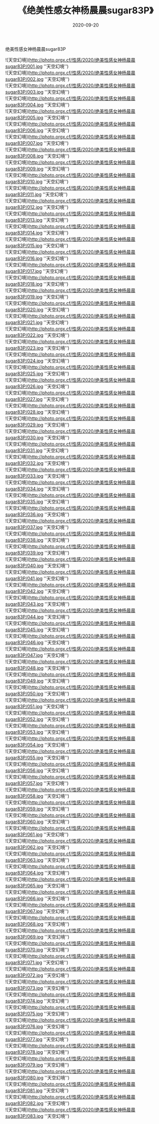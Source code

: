 ﻿---
layout: post
title:  《绝美性感女神杨晨晨sugar83P》
date:   2020-09-20
image: http://photo.orgx.cf/性感/2020/绝美性感女神杨晨晨sugar83P/000.jpg
categories: [美女, 性感, 泳衣]
---

绝美性感女神杨晨晨sugar83P



![天空幻境](http://photo.orgx.cf/性感/2020/绝美性感女神杨晨晨sugar83P/001.jpg ''天空幻境'') <br>
![天空幻境](http://photo.orgx.cf/性感/2020/绝美性感女神杨晨晨sugar83P/002.jpg ''天空幻境'') <br>
![天空幻境](http://photo.orgx.cf/性感/2020/绝美性感女神杨晨晨sugar83P/003.jpg ''天空幻境'') <br>
![天空幻境](http://photo.orgx.cf/性感/2020/绝美性感女神杨晨晨sugar83P/004.jpg ''天空幻境'') <br>
![天空幻境](http://photo.orgx.cf/性感/2020/绝美性感女神杨晨晨sugar83P/005.jpg ''天空幻境'') <br>
![天空幻境](http://photo.orgx.cf/性感/2020/绝美性感女神杨晨晨sugar83P/006.jpg ''天空幻境'') <br>
![天空幻境](http://photo.orgx.cf/性感/2020/绝美性感女神杨晨晨sugar83P/007.jpg ''天空幻境'') <br>
![天空幻境](http://photo.orgx.cf/性感/2020/绝美性感女神杨晨晨sugar83P/008.jpg ''天空幻境'') <br>
![天空幻境](http://photo.orgx.cf/性感/2020/绝美性感女神杨晨晨sugar83P/009.jpg ''天空幻境'') <br>
![天空幻境](http://photo.orgx.cf/性感/2020/绝美性感女神杨晨晨sugar83P/010.jpg ''天空幻境'') <br>
![天空幻境](http://photo.orgx.cf/性感/2020/绝美性感女神杨晨晨sugar83P/011.jpg ''天空幻境'') <br>
![天空幻境](http://photo.orgx.cf/性感/2020/绝美性感女神杨晨晨sugar83P/012.jpg ''天空幻境'') <br>
![天空幻境](http://photo.orgx.cf/性感/2020/绝美性感女神杨晨晨sugar83P/013.jpg ''天空幻境'') <br>
![天空幻境](http://photo.orgx.cf/性感/2020/绝美性感女神杨晨晨sugar83P/014.jpg ''天空幻境'') <br>
![天空幻境](http://photo.orgx.cf/性感/2020/绝美性感女神杨晨晨sugar83P/015.jpg ''天空幻境'') <br>
![天空幻境](http://photo.orgx.cf/性感/2020/绝美性感女神杨晨晨sugar83P/016.jpg ''天空幻境'') <br>
![天空幻境](http://photo.orgx.cf/性感/2020/绝美性感女神杨晨晨sugar83P/017.jpg ''天空幻境'') <br>
![天空幻境](http://photo.orgx.cf/性感/2020/绝美性感女神杨晨晨sugar83P/018.jpg ''天空幻境'') <br>
![天空幻境](http://photo.orgx.cf/性感/2020/绝美性感女神杨晨晨sugar83P/019.jpg ''天空幻境'') <br>
![天空幻境](http://photo.orgx.cf/性感/2020/绝美性感女神杨晨晨sugar83P/020.jpg ''天空幻境'') <br>
![天空幻境](http://photo.orgx.cf/性感/2020/绝美性感女神杨晨晨sugar83P/021.jpg ''天空幻境'') <br>
![天空幻境](http://photo.orgx.cf/性感/2020/绝美性感女神杨晨晨sugar83P/022.jpg ''天空幻境'') <br>
![天空幻境](http://photo.orgx.cf/性感/2020/绝美性感女神杨晨晨sugar83P/023.jpg ''天空幻境'') <br>
![天空幻境](http://photo.orgx.cf/性感/2020/绝美性感女神杨晨晨sugar83P/024.jpg ''天空幻境'') <br>
![天空幻境](http://photo.orgx.cf/性感/2020/绝美性感女神杨晨晨sugar83P/025.jpg ''天空幻境'') <br>
![天空幻境](http://photo.orgx.cf/性感/2020/绝美性感女神杨晨晨sugar83P/026.jpg ''天空幻境'') <br>
![天空幻境](http://photo.orgx.cf/性感/2020/绝美性感女神杨晨晨sugar83P/027.jpg ''天空幻境'') <br>
![天空幻境](http://photo.orgx.cf/性感/2020/绝美性感女神杨晨晨sugar83P/028.jpg ''天空幻境'') <br>
![天空幻境](http://photo.orgx.cf/性感/2020/绝美性感女神杨晨晨sugar83P/029.jpg ''天空幻境'') <br>
![天空幻境](http://photo.orgx.cf/性感/2020/绝美性感女神杨晨晨sugar83P/030.jpg ''天空幻境'') <br>
![天空幻境](http://photo.orgx.cf/性感/2020/绝美性感女神杨晨晨sugar83P/031.jpg ''天空幻境'') <br>
![天空幻境](http://photo.orgx.cf/性感/2020/绝美性感女神杨晨晨sugar83P/032.jpg ''天空幻境'') <br>
![天空幻境](http://photo.orgx.cf/性感/2020/绝美性感女神杨晨晨sugar83P/033.jpg ''天空幻境'') <br>
![天空幻境](http://photo.orgx.cf/性感/2020/绝美性感女神杨晨晨sugar83P/034.jpg ''天空幻境'') <br>
![天空幻境](http://photo.orgx.cf/性感/2020/绝美性感女神杨晨晨sugar83P/035.jpg ''天空幻境'') <br>
![天空幻境](http://photo.orgx.cf/性感/2020/绝美性感女神杨晨晨sugar83P/036.jpg ''天空幻境'') <br>
![天空幻境](http://photo.orgx.cf/性感/2020/绝美性感女神杨晨晨sugar83P/037.jpg ''天空幻境'') <br>
![天空幻境](http://photo.orgx.cf/性感/2020/绝美性感女神杨晨晨sugar83P/038.jpg ''天空幻境'') <br>
![天空幻境](http://photo.orgx.cf/性感/2020/绝美性感女神杨晨晨sugar83P/039.jpg ''天空幻境'') <br>
![天空幻境](http://photo.orgx.cf/性感/2020/绝美性感女神杨晨晨sugar83P/040.jpg ''天空幻境'') <br>
![天空幻境](http://photo.orgx.cf/性感/2020/绝美性感女神杨晨晨sugar83P/041.jpg ''天空幻境'') <br>
![天空幻境](http://photo.orgx.cf/性感/2020/绝美性感女神杨晨晨sugar83P/042.jpg ''天空幻境'') <br>
![天空幻境](http://photo.orgx.cf/性感/2020/绝美性感女神杨晨晨sugar83P/043.jpg ''天空幻境'') <br>
![天空幻境](http://photo.orgx.cf/性感/2020/绝美性感女神杨晨晨sugar83P/044.jpg ''天空幻境'') <br>
![天空幻境](http://photo.orgx.cf/性感/2020/绝美性感女神杨晨晨sugar83P/045.jpg ''天空幻境'') <br>
![天空幻境](http://photo.orgx.cf/性感/2020/绝美性感女神杨晨晨sugar83P/046.jpg ''天空幻境'') <br>
![天空幻境](http://photo.orgx.cf/性感/2020/绝美性感女神杨晨晨sugar83P/047.jpg ''天空幻境'') <br>
![天空幻境](http://photo.orgx.cf/性感/2020/绝美性感女神杨晨晨sugar83P/048.jpg ''天空幻境'') <br>
![天空幻境](http://photo.orgx.cf/性感/2020/绝美性感女神杨晨晨sugar83P/049.jpg ''天空幻境'') <br>
![天空幻境](http://photo.orgx.cf/性感/2020/绝美性感女神杨晨晨sugar83P/050.jpg ''天空幻境'') <br>
![天空幻境](http://photo.orgx.cf/性感/2020/绝美性感女神杨晨晨sugar83P/051.jpg ''天空幻境'') <br>
![天空幻境](http://photo.orgx.cf/性感/2020/绝美性感女神杨晨晨sugar83P/052.jpg ''天空幻境'') <br>
![天空幻境](http://photo.orgx.cf/性感/2020/绝美性感女神杨晨晨sugar83P/053.jpg ''天空幻境'') <br>
![天空幻境](http://photo.orgx.cf/性感/2020/绝美性感女神杨晨晨sugar83P/054.jpg ''天空幻境'') <br>
![天空幻境](http://photo.orgx.cf/性感/2020/绝美性感女神杨晨晨sugar83P/055.jpg ''天空幻境'') <br>
![天空幻境](http://photo.orgx.cf/性感/2020/绝美性感女神杨晨晨sugar83P/056.jpg ''天空幻境'') <br>
![天空幻境](http://photo.orgx.cf/性感/2020/绝美性感女神杨晨晨sugar83P/057.jpg ''天空幻境'') <br>
![天空幻境](http://photo.orgx.cf/性感/2020/绝美性感女神杨晨晨sugar83P/058.jpg ''天空幻境'') <br>
![天空幻境](http://photo.orgx.cf/性感/2020/绝美性感女神杨晨晨sugar83P/059.jpg ''天空幻境'') <br>
![天空幻境](http://photo.orgx.cf/性感/2020/绝美性感女神杨晨晨sugar83P/060.jpg ''天空幻境'') <br>
![天空幻境](http://photo.orgx.cf/性感/2020/绝美性感女神杨晨晨sugar83P/061.jpg ''天空幻境'') <br>
![天空幻境](http://photo.orgx.cf/性感/2020/绝美性感女神杨晨晨sugar83P/062.jpg ''天空幻境'') <br>
![天空幻境](http://photo.orgx.cf/性感/2020/绝美性感女神杨晨晨sugar83P/063.jpg ''天空幻境'') <br>
![天空幻境](http://photo.orgx.cf/性感/2020/绝美性感女神杨晨晨sugar83P/064.jpg ''天空幻境'') <br>
![天空幻境](http://photo.orgx.cf/性感/2020/绝美性感女神杨晨晨sugar83P/065.jpg ''天空幻境'') <br>
![天空幻境](http://photo.orgx.cf/性感/2020/绝美性感女神杨晨晨sugar83P/066.jpg ''天空幻境'') <br>
![天空幻境](http://photo.orgx.cf/性感/2020/绝美性感女神杨晨晨sugar83P/067.jpg ''天空幻境'') <br>
![天空幻境](http://photo.orgx.cf/性感/2020/绝美性感女神杨晨晨sugar83P/068.jpg ''天空幻境'') <br>
![天空幻境](http://photo.orgx.cf/性感/2020/绝美性感女神杨晨晨sugar83P/069.jpg ''天空幻境'') <br>
![天空幻境](http://photo.orgx.cf/性感/2020/绝美性感女神杨晨晨sugar83P/070.jpg ''天空幻境'') <br>
![天空幻境](http://photo.orgx.cf/性感/2020/绝美性感女神杨晨晨sugar83P/071.jpg ''天空幻境'') <br>
![天空幻境](http://photo.orgx.cf/性感/2020/绝美性感女神杨晨晨sugar83P/072.jpg ''天空幻境'') <br>
![天空幻境](http://photo.orgx.cf/性感/2020/绝美性感女神杨晨晨sugar83P/073.jpg ''天空幻境'') <br>
![天空幻境](http://photo.orgx.cf/性感/2020/绝美性感女神杨晨晨sugar83P/074.jpg ''天空幻境'') <br>
![天空幻境](http://photo.orgx.cf/性感/2020/绝美性感女神杨晨晨sugar83P/075.jpg ''天空幻境'') <br>
![天空幻境](http://photo.orgx.cf/性感/2020/绝美性感女神杨晨晨sugar83P/076.jpg ''天空幻境'') <br>
![天空幻境](http://photo.orgx.cf/性感/2020/绝美性感女神杨晨晨sugar83P/077.jpg ''天空幻境'') <br>
![天空幻境](http://photo.orgx.cf/性感/2020/绝美性感女神杨晨晨sugar83P/078.jpg ''天空幻境'') <br>
![天空幻境](http://photo.orgx.cf/性感/2020/绝美性感女神杨晨晨sugar83P/079.jpg ''天空幻境'') <br>
![天空幻境](http://photo.orgx.cf/性感/2020/绝美性感女神杨晨晨sugar83P/080.jpg ''天空幻境'') <br>
![天空幻境](http://photo.orgx.cf/性感/2020/绝美性感女神杨晨晨sugar83P/081.jpg ''天空幻境'') <br>
![天空幻境](http://photo.orgx.cf/性感/2020/绝美性感女神杨晨晨sugar83P/082.jpg ''天空幻境'') <br>
![天空幻境](http://photo.orgx.cf/性感/2020/绝美性感女神杨晨晨sugar83P/083.jpg ''天空幻境'') <br>